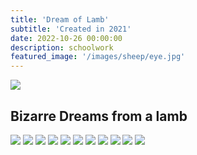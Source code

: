 ```yaml
---
title: 'Dream of Lamb'
subtitle: 'Created in 2021'
date: 2022-10-26 00:00:00
description: schoolwork
featured_image: '/images/sheep/eye.jpg'
---
```


![](/images/sheep/eye.jpg)

## Bizarre Dreams from a lamb



<div class="gallery" data-columns="3">
	<img src="/images/sheep/eye.jpg">
    <img src="/images/sheep/window.jpg">
    <img src="/images/sheep/sweet.jpg">
    <img src="/images/sheep/skin.jpg">
    <img src="/images/sheep/leg.jpg">
    <img src="/images/sheep/lay.jpg">
    <img src="/images/sheep/herd.jpg">
    <img src="/images/sheep/gut.jpg">
    <img src="/images/sheep/eye.jpg">
    <img src="/images/sheep/dish.jpg">
    <img src="/images/sheep/dinner.jpg">
    


</div>
